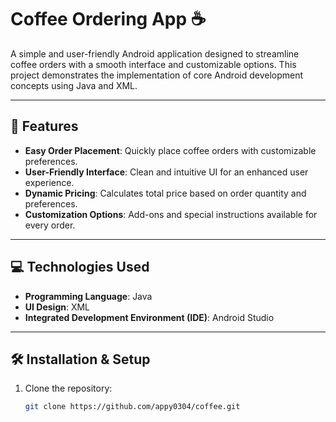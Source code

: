 # Coffee Ordering App ☕

A simple and user-friendly Android application designed to streamline coffee orders with a smooth interface and customizable options. This project demonstrates the implementation of core Android development concepts using Java and XML.

---

## 📱 Features

- **Easy Order Placement**: Quickly place coffee orders with customizable preferences.
- **User-Friendly Interface**: Clean and intuitive UI for an enhanced user experience.
- **Dynamic Pricing**: Calculates total price based on order quantity and preferences.
- **Customization Options**: Add-ons and special instructions available for every order.

---

## 💻 Technologies Used

- **Programming Language**: Java
- **UI Design**: XML
- **Integrated Development Environment (IDE)**: Android Studio

---

## 🛠️ Installation & Setup

1. Clone the repository:
   ```bash
   git clone https://github.com/appy0304/coffee.git
